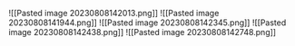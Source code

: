 ![[Pasted image 20230808142013.png]]
![[Pasted image 20230808141944.png]]
![[Pasted image 20230808142345.png]]
![[Pasted image 20230808142438.png]]
![[Pasted image 20230808142748.png]]